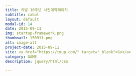 ```yaml
---
title: 카발 10주년 사전예약페이지
subtitle: cabal
layout: default
modal-id: 14
date: 2015-09-11
img: startup-framework.png
thumbnail: 150911.png
alt: image-alt
project-date: 2015-09-11
site: <a href="https://tmup.com/" target="_blank">Go</a>
category: GAME
description: jquery/html/css

---
```

